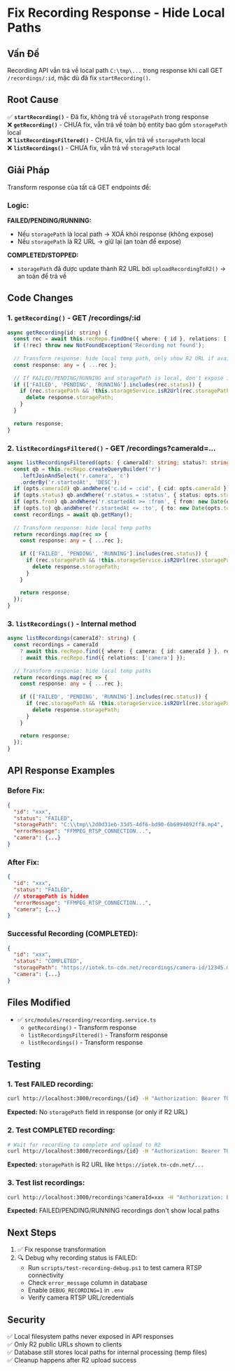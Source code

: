 # Fix Recording Response - Hide Local Paths

## Vấn Đề

Recording API vẫn trả về local path `C:\tmp\...` trong response khi call GET `/recordings/:id`, mặc dù đã fix `startRecording()`.

## Root Cause

✅ **`startRecording()`** - Đã fix, không trả về `storagePath` trong response  
❌ **`getRecording()`** - CHƯA fix, vẫn trả về toàn bộ entity bao gồm `storagePath` local  
❌ **`listRecordingsFiltered()`** - CHƯA fix, vẫn trả về `storagePath` local  
❌ **`listRecordings()`** - CHƯA fix, vẫn trả về `storagePath` local

## Giải Pháp

Transform response của tất cả GET endpoints để:

### Logic:

**FAILED/PENDING/RUNNING:**
- Nếu `storagePath` là local path → XOÁ khỏi response (không expose)
- Nếu `storagePath` là R2 URL → giữ lại (an toàn để expose)

**COMPLETED/STOPPED:**
- `storagePath` đã được update thành R2 URL bởi `uploadRecordingToR2()` → an toàn để trả về

## Code Changes

### 1. `getRecording()` - GET /recordings/:id

```typescript
async getRecording(id: string) {
  const rec = await this.recRepo.findOne({ where: { id }, relations: ['camera'] });
  if (!rec) throw new NotFoundException('Recording not found');
  
  // Transform response: hide local temp path, only show R2 URL if available
  const response: any = { ...rec };
  
  // If FAILED/PENDING/RUNNING and storagePath is local, don't expose it
  if (['FAILED', 'PENDING', 'RUNNING'].includes(rec.status)) {
    if (rec.storagePath && !this.storageService.isR2Url(rec.storagePath)) {
      delete response.storagePath;
    }
  }
  
  return response;
}
```

### 2. `listRecordingsFiltered()` - GET /recordings?cameraId=...

```typescript
async listRecordingsFiltered(opts: { cameraId?: string; status?: string; from?: string; to?: string }) {
  const qb = this.recRepo.createQueryBuilder('r')
    .leftJoinAndSelect('r.camera', 'c')
    .orderBy('r.startedAt', 'DESC');
  if (opts.cameraId) qb.andWhere('c.id = :cid', { cid: opts.cameraId });
  if (opts.status) qb.andWhere('r.status = :status', { status: opts.status.toUpperCase() });
  if (opts.from) qb.andWhere('r.startedAt >= :from', { from: new Date(opts.from) });
  if (opts.to) qb.andWhere('r.startedAt <= :to', { to: new Date(opts.to) });
  const recordings = await qb.getMany();
  
  // Transform response: hide local temp paths
  return recordings.map(rec => {
    const response: any = { ...rec };
    
    if (['FAILED', 'PENDING', 'RUNNING'].includes(rec.status)) {
      if (rec.storagePath && !this.storageService.isR2Url(rec.storagePath)) {
        delete response.storagePath;
      }
    }
    
    return response;
  });
}
```

### 3. `listRecordings()` - Internal method

```typescript
async listRecordings(cameraId?: string) {
  const recordings = cameraId 
    ? await this.recRepo.find({ where: { camera: { id: cameraId } }, relations: ['camera'] })
    : await this.recRepo.find({ relations: ['camera'] });
  
  // Transform response: hide local temp paths
  return recordings.map(rec => {
    const response: any = { ...rec };
    
    if (['FAILED', 'PENDING', 'RUNNING'].includes(rec.status)) {
      if (rec.storagePath && !this.storageService.isR2Url(rec.storagePath)) {
        delete response.storagePath;
      }
    }
    
    return response;
  });
}
```

## API Response Examples

### Before Fix:

```json
{
  "id": "xxx",
  "status": "FAILED",
  "storagePath": "C:\\tmp\\2d0d31eb-33d5-4df6-bd90-6b6994092ff8.mp4",  ← EXPOSED!
  "errorMessage": "FFMPEG_RTSP_CONNECTION...",
  "camera": {...}
}
```

### After Fix:

```json
{
  "id": "xxx",
  "status": "FAILED",
  // storagePath is hidden
  "errorMessage": "FFMPEG_RTSP_CONNECTION...",
  "camera": {...}
}
```

### Successful Recording (COMPLETED):

```json
{
  "id": "xxx",
  "status": "COMPLETED",
  "storagePath": "https://iotek.tn-cdn.net/recordings/camera-id/12345.mp4",  ← R2 URL
  "camera": {...}
}
```

## Files Modified

- ✅ `src/modules/recording/recording.service.ts`
  - `getRecording()` - Transform response
  - `listRecordingsFiltered()` - Transform response
  - `listRecordings()` - Transform response

## Testing

### 1. Test FAILED recording:
```bash
curl http://localhost:3000/recordings/{id} -H "Authorization: Bearer TOKEN"
```
**Expected:** No `storagePath` field in response (or only if R2 URL)

### 2. Test COMPLETED recording:
```bash
# Wait for recording to complete and upload to R2
curl http://localhost:3000/recordings/{id} -H "Authorization: Bearer TOKEN"
```
**Expected:** `storagePath` is R2 URL like `https://iotek.tn-cdn.net/...`

### 3. Test list recordings:
```bash
curl http://localhost:3000/recordings?cameraId=xxx -H "Authorization: Bearer TOKEN"
```
**Expected:** FAILED/PENDING/RUNNING recordings don't show local paths

## Next Steps

1. ✅ Fix response transformation
2. 🔍 Debug why recording status is FAILED:
   - Run `scripts/test-recording-debug.ps1` to test camera RTSP connectivity
   - Check `error_message` column in database
   - Enable `DEBUG_RECORDING=1` in `.env`
   - Verify camera RTSP URL/credentials

## Security

✅ Local filesystem paths never exposed in API responses  
✅ Only R2 public URLs shown to clients  
✅ Database still stores local paths for internal processing (temp files)  
✅ Cleanup happens after R2 upload success

